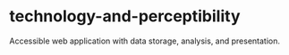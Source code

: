 # technology-and-perceptibility
Accessible web application with data storage, analysis, and presentation.
